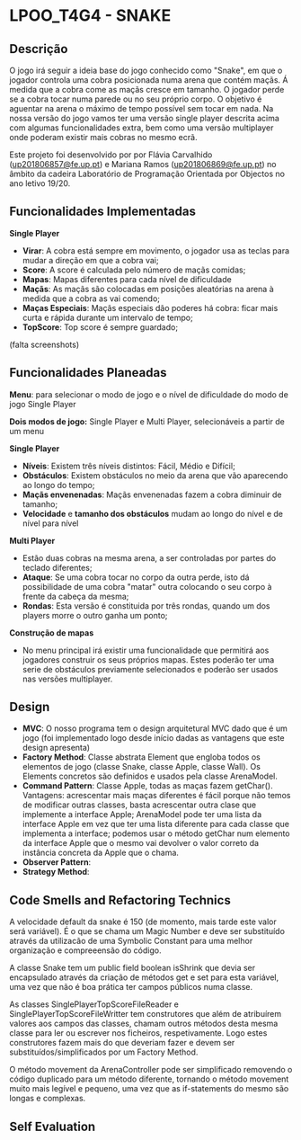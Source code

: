 # LPOO_T4G4 - SNAKE

## Descrição
O jogo irá seguir a ideia base do jogo conhecido como "Snake", em que o jogador controla uma cobra posicionada numa arena que contém maçãs. Á medida que a cobra come as maçãs cresce em tamanho. O jogador perde se a cobra tocar numa parede ou no seu próprio corpo. O objetivo é aguentar na arena o máximo de tempo possível sem tocar em nada.
Na nossa versão do jogo vamos ter uma versão single player descrita acima com algumas funcionalidades extra, bem como uma versão multiplayer onde poderam existir mais cobras no mesmo ecrã.

Este projeto foi desenvolvido por por Flávia Carvalhido (up201806857@fe.up.pt) e Mariana Ramos (up201806869@fe.up.pt) no âmbito da cadeira Laboratório de Programação Orientada por Objectos no ano letivo 19/20.

## Funcionalidades Implementadas
**Single Player**
- **Virar**: A cobra está sempre em movimento, o jogador usa as teclas para mudar a direção em que a cobra vai;
- **Score**: A score é calculada pelo número de maçãs comidas;
- **Mapas**: Mapas diferentes para cada nível de dificuldade
- **Maçãs**: As maçãs são colocadas em posições aleatórias na arena à medida que a cobra as vai comendo;
- **Maças Especiais**: Maçãs especiais dão poderes há cobra: ficar mais curta e rápida durante um intervalo de tempo;
- **TopScore**: Top score é sempre guardado;

(falta screenshots)

## Funcionalidades Planeadas

**Menu**: para selecionar o modo de jogo e o nível de dificuldade do modo de jogo Single Player

**Dois modos de jogo:** Single Player e Multi Player, selecionáveis a partir de um menu

**Single Player**
- **Níveis**: Existem três níveis distintos: Fácil, Médio e Difícil;
- **Obstáculos**: Existem obstáculos no meio da arena que vão aparecendo ao longo do tempo;
- **Maçãs envenenadas**: Maçãs envenenadas fazem a cobra diminuir de tamanho;
- **Velocidade** e **tamanho dos obstáculos** mudam ao longo do nível e de nível para nível

**Multi Player**
- Estão duas cobras na mesma arena, a ser controladas por partes do teclado diferentes;
- **Ataque**: Se uma cobra tocar no corpo da outra perde, isto dá possibilidade de uma cobra "matar" outra colocando o seu corpo à frente da cabeça da mesma;
- **Rondas**: Esta versão é constituida por três rondas, quando um dos players morre o outro ganha um ponto;

**Construção de mapas**
- No menu principal irá existir uma funcionalidade que permitirá aos jogadores construir os seus próprios mapas. Estes poderão ter uma serie de obstáculos previamente selecionados e poderão ser usados nas versões multiplayer.

## Design
 - **MVC**: O nosso programa tem o design arquitetural MVC dado que é um jogo (foi implementado logo desde início dadas as vantagens que este design apresenta)
 - **Factory Method**: Classe abstrata Element que engloba todos os elementos de jogo (classe Snake, classe Apple, classe Wall). Os Elements concretos são definidos e usados pela classe ArenaModel.
 - **Command Pattern**: Classe Apple, todas as maças fazem getChar(). Vantagens: acrescentar mais maças diferentes é fácil porque não temos de modificar outras classes, basta acrescentar outra clase que implemente a interface Apple; ArenaModel pode ter uma lista da interface Apple em vez que ter uma lista diferente para cada classe que implementa a interface; podemos usar o método getChar num elemento da interface Apple que o mesmo vai devolver o valor correto da instância concreta da Apple que o chama.
 - **Observer Pattern**: 
 - **Strategy Method**:
 
 
## Code Smells and Refactoring Technics
A velocidade default da snake é 150 (de momento, mais tarde este valor será variável). É o que se chama um Magic Number e deve ser substituído através da utilizacão de uma Symbolic Constant para uma melhor organização e compreeensão do código.

A classe Snake tem um public field boolean isShrink que devia ser encapsulado através da criação de métodos get e set para esta variável, uma vez que não é boa prática ter campos públicos numa classe.

As classes SinglePlayerTopScoreFileReader e SinglePlayerTopScoreFileWritter tem construtores que além de atribuírem valores aos campos das classes, chamam outros métodos desta mesma classe para ler ou escrever nos ficheiros, respetivamente. Logo estes construtores fazem mais do que deveriam fazer e devem ser substituídos/simplificados por um Factory Method.

O método movement da ArenaController pode ser simplificado removendo o código duplicado para um método diferente, tornando o método movement muito mais legível e pequeno, uma vez que as if-statements do mesmo são longas e complexas.

## Self Evaluation
